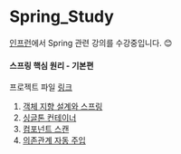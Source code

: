 # Spring_Study
[인프런](https://www.inflearn.com/)에서 Spring 관련 강의를 수강중입니다. 😊
<br/>
#### 스프링 핵심 원리 - 기본편 
프로젝트 파일 [링크](https://github.com/kong0527/Spring_Study/tree/master/core)
1. [객체 지향 설계와 스프링](https://github.com/kong0527/Spring_basic/blob/master/%EA%B0%95%EC%9D%98%20%EB%82%B4%EC%9A%A9%20%EC%A0%95%EB%A6%AC/1.%20%EA%B0%9D%EC%B2%B4%20%EC%A7%80%ED%96%A5%20%EC%84%A4%EA%B3%84%EC%99%80%20%EC%8A%A4%ED%94%84%EB%A7%81.md)
2. [싱글톤 컨테이너](https://github.com/kong0527/Spring_basic/blob/master/%EA%B0%95%EC%9D%98%20%EB%82%B4%EC%9A%A9%20%EC%A0%95%EB%A6%AC/5.%20%EC%8B%B1%EA%B8%80%ED%86%A4%20%EC%BB%A8%ED%85%8C%EC%9D%B4%EB%84%88.md)
3. [컴포넌트 스캔](https://github.com/kong0527/Spring_Study/blob/master/%EA%B0%95%EC%9D%98%20%EB%82%B4%EC%9A%A9%20%EC%A0%95%EB%A6%AC/6.%20%EC%BB%B4%ED%8F%AC%EB%84%8C%ED%8A%B8%20%EC%8A%A4%EC%BA%94.md)
4. [의존관계 자동 주입](https://github.com/kong0527/Spring_Study/blob/master/%EA%B0%95%EC%9D%98%20%EB%82%B4%EC%9A%A9%20%EC%A0%95%EB%A6%AC/7.%20%EC%9D%98%EC%A1%B4%EA%B4%80%EA%B3%84%20%EC%9E%90%EB%8F%99%20%EC%A3%BC%EC%9E%85.md)
